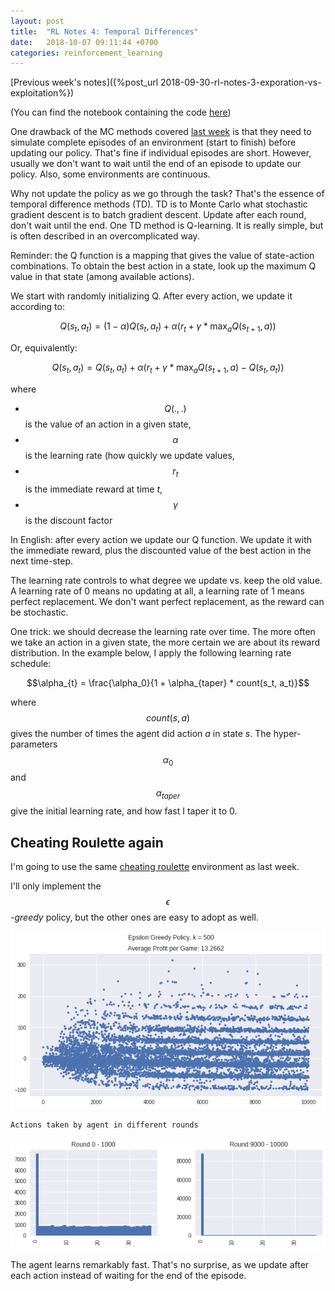 ```yaml
---
layout: post
title:  "RL Notes 4: Temporal Differences"
date:   2018-10-07 09:11:44 +0700
categories: reinforcement_learning
---
```


[Previous week's notes]({%post_url 2018-09-30-rl-notes-3-exporation-vs-exploitation%})

(You can find the notebook containing the code [here](https://github.com/kk1694/rl_course/blob/master/rl_notes_4.ipynb))

One drawback of the MC methods covered [last week](https://krisztiankovacs.com/reinforcement_learning/2018/09/30/rl-notes-3-exporation-vs-exploitation.html) is that they need to simulate complete episodes of an environment (start to finish) before updating our policy. That's fine if individual episodes are short. However, usually we don't want to wait until the end of an episode to update our policy. Also, some environments are continuous.

Why not update the policy as we go through the task? That's the essence of temporal difference methods (TD). TD is to Monte Carlo what stochastic gradient descent is to batch gradient descent. Update after each round, don't wait until the end. One TD method is Q-learning. It is really simple, but is often described in an overcomplicated way.

Reminder: the Q function is a mapping that gives the value of state-action combinations. To obtain the best action in a state, look up the maximum Q value in that state (among available actions).

We start with randomly initializing Q. After every action, we update it according to:

$$Q(s_t, a_t) = (1 - \alpha)Q(s_t, a_t) + \alpha (r_t + \gamma * \max_{a} Q(s_{t+1}, a) ) $$

Or, equivalently:

$$Q(s_t, a_t) = Q(s_t, a_t) + \alpha (r_t + \gamma * \max_{a} Q(s_{t+1}, a)  - Q(s_t, a_t)) $$

where
- $$Q(., .)$$ is the value of an action in a given state,
- $$\alpha$$ is the learning rate (how quickly we update values,
- $$r_t$$ is the immediate reward at time *t*,
- $$\gamma$$ is the discount factor

In English: after every action we update our Q function. We update it with the immediate reward, plus the discounted value of the best action in the next time-step.

The learning rate controls to what degree we update vs. keep the old value. A learning rate of 0 means no updating at all, a learning rate of 1 means perfect replacement. We don't want perfect replacement, as the reward can be stochastic.

One trick: we should decrease the learning rate over time. The more often we take an action in a given state, the more certain we are about its reward distribution. In the example below, I apply the following learning rate schedule:

$$\alpha_{t} = \frac{\alpha_0}{1 + \alpha_{taper} * count(s_t, a_t)}$$

where $$count(s, a)$$ gives the number of times the agent did action *a* in state *s*. The hyper-parameters $$\alpha_0$$ and $$\alpha_{taper}$$ give the initial learning rate, and how fast I taper it to 0.

## Cheating Roulette again

I'm going to use the same [cheating roulette](https://github.com/kk1694/rl_course/blob/master/rl_notes_3.ipynb) environment as last week. 

I'll only implement the *$$\epsilon$$-greedy* policy, but the other ones are easy to adopt as well.

![png](/assets/img/rl_notes_4/output_12_1.png)


    Actions taken by agent in different rounds

![png](/assets/img/rl_notes_4/output_13_1.png)


The agent learns remarkably fast. That's no surprise, as we update after each action instead of waiting for the end of the episode.
